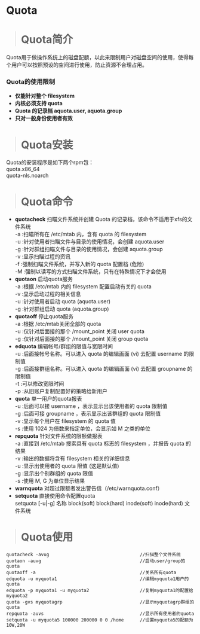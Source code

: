 # Quota #
> # Quota简介 #

Quota用于做操作系统上的磁盘配额，以此来限制用户对磁盘空间的使用，使得每个用户可以按照预设的空间进行使用，防止资源不合理占用。
### Quota的使用限制 ###
* **仅能针对整个 filesystem**
* **内核必须支持 quota**
* **Quota 的记录档 aquota.user, aquota.group**
* **只对一般身份使用者有效**

> # Quota安装 #

Quota的安装程序是如下两个rpm包：  
quota.x86_64  
quota-nls.noarch
> # Quota命令 #  

* **quotacheck** 扫瞄文件系统并创建 Quota 的记录档，该命令不适用于xfs的文件系统  
  -a :扫瞄所有在 /etc/mtab 内，含有 quota 的 filesystem  
  -u :针对使用者扫瞄文件与目录的使用情况，会创建 aquota.user  
  -g :针对群组扫瞄文件与目录的使用情况，会创建 aquota.group  
  -v :显示扫瞄过程的资讯  
  -f :强制扫瞄文件系统，并写入新的 quota 配置档 (危险)  
  -M :强制以读写的方式扫瞄文件系统，只有在特殊情况下才会使用
* **quotaon** 启动quota服务  
  -a :根据 /etc/mtab 内的 filesystem 配置启动有关的 quota  
  -v :显示启动过程的相关信息  
  -u :针对使用者启动 quota (aquota.user)  
  -g :针对群组启动 quota (aquota.group)
* **quotaoff** 停止quota服务  
  -a :根据 /etc/mtab关闭全部的 quota  
  -u :仅针对后面接的那个 /mount_point 关闭 user quota  
  -g :仅针对后面接的那个 /mount_point 关闭 group quota
* **edquota** 编辑帐号/群组的限值与宽限时间  
  -u :后面接帐号名称。可以进入 quota 的编辑画面 (vi) 去配置 username 的限制值  
  -g :后面接群组名称。可以进入 quota 的编辑画面 (vi) 去配置 groupname 的限制值  
  -t :可以修改宽限时间  
  -p :从旧账户复制配置好的策略给新用户
* **quota** 单一用户的quota报表  
  -u :后面可以接 username ，表示显示出该使用者的 quota 限制值  
  -g :后面可接 groupname ，表示显示出该群组的 quota 限制值  
  -v :显示每个用户在 filesystem 的 quota 值  
  -s :使用 1024 为倍数来指定单位，会显示如 M 之类的单位
* **repquota** 针对文件系统的限额做报表  
  -a :直接到 /etc/mtab 搜索具有 quota 标志的 filesystem ，并报告 quota 的结果  
  -v :输出的数据将含有 filesystem 相关的详细信息  
  -u :显示出使用者的 quota 限值 (这是默认值)  
  -g :显示出个别群组的 quota 限值  
  -s :使用 M, G 为单位显示结果  
* **warnquota** 对超过限额者发出警告信（/etc/warnquota.conf）  
* **setquota** 直接使用命令配置quota  
  setquota [-u|-g] 名称 block(soft) block(hard) inode(soft) inode(hard) 文件系统

> # Quota使用 #

```
quotacheck -avug                                  //扫描整个文件系统
quotaon -auvg                                     //启动user/group的quota
quotaoff -a                                       //关系所有quota
edquota -u myquota1                               //编辑myquota1用户的quota
edquota -p myquota1 -u myquota2                   //复制myquota1的配置给myquota2
quota -gvs myquotagrp                             //显示myquotagrp群组的quota
repquota -auvs                                    //显示所有使用者的quota
setquota -u myquota5 100000 200000 0 0 /home      //设置myquota5的配额为10W,20W
```
